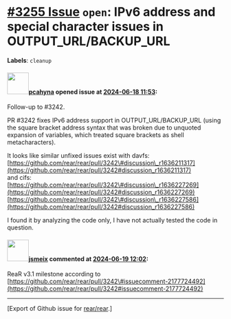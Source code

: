 [\#3255 Issue](https://github.com/rear/rear/issues/3255) `open`: IPv6 address and special character issues in OUTPUT\_URL/BACKUP\_URL
=====================================================================================================================================

**Labels**: `cleanup`

#### <img src="https://avatars.githubusercontent.com/u/26300485?u=9105d243bc9f7ade463a3e52e8dd13fa67837158&v=4" width="50">[pcahyna](https://github.com/pcahyna) opened issue at [2024-06-18 11:53](https://github.com/rear/rear/issues/3255):

Follow-up to \#3242.

PR \#3242 fixes IPv6 address support in OUTPUT\_URL/BACKUP\_URL (using
the square bracket address syntax that was broken due to unquoted
expansion of variables, which treated square brackets as shell
metacharacters).

It looks like similar unfixed issues exist with davfs:  
[https://github.com/rear/rear/pull/3242\#discussion\_r1636211317](https://github.com/rear/rear/pull/3242#discussion_r1636211317)  
and cifs:  
[https://github.com/rear/rear/pull/3242\#discussion\_r1636227269](https://github.com/rear/rear/pull/3242#discussion_r1636227269)
[https://github.com/rear/rear/pull/3242\#discussion\_r1636227586](https://github.com/rear/rear/pull/3242#discussion_r1636227586)

I found it by analyzing the code only, I have not actually tested the
code in question.

#### <img src="https://avatars.githubusercontent.com/u/1788608?u=925fc54e2ce01551392622446ece427f51e2f0ce&v=4" width="50">[jsmeix](https://github.com/jsmeix) commented at [2024-06-19 12:02](https://github.com/rear/rear/issues/3255#issuecomment-2178525379):

ReaR v3.1 milestone according to  
[https://github.com/rear/rear/pull/3242\#issuecomment-2177724492](https://github.com/rear/rear/pull/3242#issuecomment-2177724492)

------------------------------------------------------------------------

\[Export of Github issue for
[rear/rear](https://github.com/rear/rear).\]
